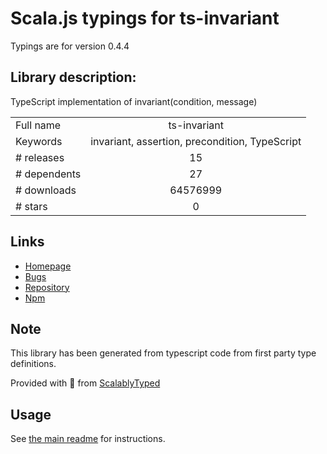 
# Scala.js typings for ts-invariant

Typings are for version 0.4.4

## Library description:
TypeScript implementation of invariant(condition, message)

|                    |                 |
| ------------------ | :-------------: |
| Full name          | ts-invariant |
| Keywords           | invariant, assertion, precondition, TypeScript |
| # releases         | 15 |
| # dependents       | 27 |
| # downloads        | 64576999 |
| # stars            | 0 |

## Links
- [Homepage](https://github.com/apollographql/invariant-packages)
- [Bugs](https://github.com/apollographql/invariant-packages/issues)
- [Repository](https://github.com/apollographql/invariant-packages)
- [Npm](https://www.npmjs.com/package/ts-invariant)
    


## Note
This library has been generated from typescript code from first party type definitions.

Provided with :purple_heart: from [ScalablyTyped](https://github.com/oyvindberg/ScalablyTyped)

## Usage
See [the main readme](../../readme.md) for instructions.



